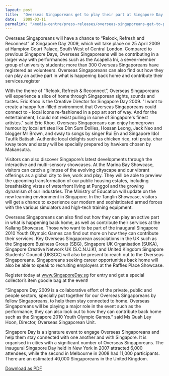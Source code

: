 ```yaml
---
layout: post
title:  "Overseas Singaporeans get to play their part at Singapore Day 2009"
date:   2009-03-11
permalink: "/media-centre/press-releases/overseas-singaporeans-get-to-play-their-part-at-singapore-day-2009"
---
```


Overseas Singaporeans will have a chance to “Relook, Refresh and Reconnect” at Singapore Day 2009, which will take place on 25 April 2009 at Hampton Court Palace, South West of Central London. Compared to previous Singapore Days, Overseas Singaporeans will be contributing in a larger way with performances such as the Acapella Ini, a seven-member group of university students; more than 300 Overseas Singaporeans have registered as volunteers. Overseas Singaporeans can also find out how they can play an active part in what is happening back home and contribute their services.register

With the theme of “Relook, Refresh & Reconnect”, Overseas Singaporeans will experience a slice of home through Singaporean sights, sounds and tastes. Eric Khoo is the Creative Director for Singapore Day 2009. "I want to create a happy fun-filled environment that Overseas Singaporeans could connect to - local icons re-fashioned in a pop art sort of way. And for the entertainment, I could not resist pulling in some of Singapore's finest artistes." said Eric Khoo. Overseas Singaporeans can enjoy homegrown humour by local artistes like Dim Sum Dollies, Hossan Leong, Jack Neo and blogger Mr Brown, and sway to songs by singer Rui En and Singapore Idol Taufik Batisah. Authentic local delights such as chicken rice, roti prata, char kway teow and satay will be specially prepared by hawkers chosen by Makansutra.

Visitors can also discover Singapore’s latest developments through the interactive and multi-sensory showcases. At the Marina Bay Showcase, visitors can catch a glimpse of the evolving cityscape and our vibrant offerings as a global city to live, work and play. They will be able to preview the upcoming transformation of our public housing estates, including breathtaking vistas of waterfront living at Punggol and the growing dynamism of our industries. The Ministry of Education will update on the new learning environment in Singapore. In the Tanglin Showcase, visitors will get a chance to experience our modern and sophisticated armed forces with the various simulators and high-tech training equipment.

Overseas Singaporeans can also find out how they can play an active part in what is happening back home, as well as contribute their services at the Kallang Showcase. Those who want to be part of the inaugural Singapore 2010 Youth Olympic Games can find out more on how they can contribute their services. Key Overseas Singaporean associations in the UK such as the Singapore Business Group (SBG), Singapore UK Organisation (SUKA), Singapore Creative Network UK (S.C.N.U.K), and United Kingdom Singapore Students' Council (UKSCC) will also be present to reach out to the Overseas Singaporeans. Singaporeans seeking career opportunities back home will also be able to speak to recruiting employers at the Raffles Place Showcase.

Register today at www.SingaporeDay.sg for entry and get a special collector’s item goodie bag at the event!

“Singapore Day 2009 is a collaborative effort of the private, public and people sectors, specially put together for our Overseas Singaporeans by fellow Singaporeans, to help them stay connected to home. Overseas Singaporeans will be playing a major role in the event such as the performance; they can also look out to how they can contribute back home such as the Singapore 2010 Youth Olympic Games.” said Ms Quah Ley Hoon, Director, Overseas Singaporean Unit.

Singapore Day is a signature event to engage Overseas Singaporeans and help them stay connected with one another and with Singapore. It is organised in cities with a significant number of Overseas Singaporeans. The inaugural Singapore Day held in New York in 2007 attracted 6,000 attendees, while the second in Melbourne in 2008 had 11,000 participants. There are an estimated 40,000 Singaporeans in the United Kingdom.

[Download as PDF]({{site.baseurl}}/files/press-releases/overseas-singaporeans-get-to-play-their-part-at-singapore-day-2009.pdf)
